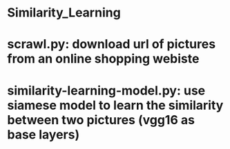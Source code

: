 # Similarity_Learning

# scrawl.py: download url of pictures from an online shopping webiste

# similarity-learning-model.py: use siamese model to learn the similarity between two pictures (vgg16 as base layers)
